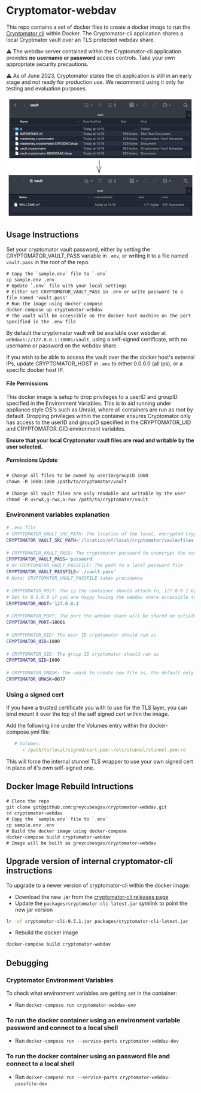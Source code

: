 # Cryptomator-webdav
This repo contains a set of docker files to create a docker image to run the [Cryptomator cli](https://github.com/cryptomator/cli) within Docker.
The Cryptomator-cli application shares a local Cryptmator vault over an TLS protected webdav share.

:warning: The webdav server contained within the Cryptomator-cli application provides **no username or password** access controls. Take your own appropriate security precautions.

:warning: As of June 2023, Cryptomator states the cli application is still in an early stage and not ready for production use. We recommend using it only for testing and evaluation purposes.

<p align="center">
  <img src="images/cryptomator-finder-example.png" alt="Cryptomator Finder Example">
</p>

## Usage Instructions

Set your cryptomator vault password, either by setting the CRYPTOMATOR_VAULT_PASS variable in `.env`, or writing it to a file named `vault.pass` in the root of the repo.

```shell
# Copy the `sample.env` file to `.env`
cp sample.env .env
# Update `.env` file with your local settings
# Either set CRYPTOMATOR_VAULT_PASS in .env or write password to a file named 'vault.pass'
# Run the image using docker-compose
docker-compose up cryptomator-webdav
# The vault will be accessible on the docker host machine on the port specified in the .env file
```
By default the cryptomator vault will be available over webdav at `webdavs://127.0.0.1:18081/vault`, using a self-signed certificate, with no username or password on the webdav share.

If you wish to be able to access the vault over the the docker host's external IPs, update CRYPTOMATOR_HOST in `.env` to either 0.0.0.0 (all ips), or a specific docker host IP.

#### File Permissions

This docker image is setup to drop privileges to a userID and groupID specified in the Environment Variables. This is to aid running under appliance style OS's such as Unraid, where all containers are run as root by default. Dropping privileges within the container ensures Cryptomator only has access to the userID and groupID specified in the CRYPTOMATOR_UID and CRYPTOMATOR_GID environment variables.

**Ensure that your local Cryptomator vault files are read and writable by the user selected.**

##### Permissions Update

```console
# Change all files to be owned by userID/groupID 1000
chown -R 1000:1000 /path/to/cryptomator/vault

# Change all vault files are only readable and writable by the user
chmod -R u+rwX,g-rwx,o-rwx /path/to/cryptomator/vault
```

### Environment variables explanation

```bash
# .env file
# CRYPTOMATOR_VAULT_SRC_PATH: The location of the local, encrypted Cryptomator files
CRYPTOMATOR_VAULT_SRC_PATH='/location/of/local/cryptomator/vaule/files'

# CRYPTOMATOR_VAULT_PASS: The cryptomator password to unencrypt the vault
CRYPTOMATOR_VAULT_PASS='password'
# Or CRYPTOMATOR_VAULT_PASSFILE: The path to a local password file
CRYPTOMATOR_VAULT_PASSFILE='./vault.pass'
# Note: CRYPTOMATOR_VAULT_PASSFILE takes precidence

# CRYPTOMATOR_HOST: The ip the container should attach to, 127.0.0.1 by default
# Set to 0.0.0.0 if you are happy having the webdav share accessible to the docker host's external IPs
CRYPTOMATOR_HOST='127.0.0.1'

# CRYPTOMATOR_PORT: The port the webdav share will be shared on outside the container, used in docker-compose when running the container
CRYPTOMATOR_PORT=18081

# CRYPTOMATOR_UID: The user ID cryptomator should run as
CRYPTOMATOR_UID=1000

# CRYPTOMATOR_GID: The group ID cryptomator should run as
CRYPTOMATOR_GID=1000

# CRYPTOMATOR_UMASK: The umask to create new file as, the default only allows access by owner
CRYPTOMATOR_UMASK=0077
```

### Using a signed cert
If you have a trusted certificate you with to use for the TLS layer, you can bind mount it over the top of the self signed cert within the image.

Add the following line under the Volumes entry within the docker-compose.yml file:

```yml
   # Volumes:
      - /path/to/local/signed/cert.pem::/etc/stunnel/stunnel.pem:ro
```

This will force the internal stunnel TLS wrapper to use your own signed cert in place of it's own self-signed one.

## Docker Image Rebuild Intructions

```shell
# Clone the repo
git clone git@github.com:greycubesgav/cryptomator-webdav.git
cd cryptomator-webdav
# Copy the `sample.env` file to `.env`
cp sample.env .env
# Build the docker image using docker-compose
docker-compose build cryptomator-webdav
# Image will be built as greycubesgav/cryptomator-webdav
```

## Upgrade version of internal cryptomator-cli instructions
To upgrade to a newer version of cryptomator-cli within the docker image:

* Download the new .jar from the [cryptomator-cli releases page](https://github.com/cryptomator/cli/releases)
* Update the `packages/cryptomator-cli-latest.jar` symlink to point the new jar version
```bash
ln -sf cryptomator-cli-0.5.1.jar packages/cryptomator-cli-latest.jar
```
* Rebuild the docker image
```bash
docker-compose build cryptomator-webdav
```

## Debugging

### Cryptomator Environment Variables
To check what environment variables are getting set in the container:
* Run `docker-compose run cryptomator-webdav-env`

### To run the docker container using an environment variable password and connect to a local shell
* Run `docker-compose run --service-ports cryptomator-webdav-dev`

### To run the docker container using an password file and connect to a local shell
* Run `docker-compose run --service-ports cryptomator-webdav-passfile-dev`
